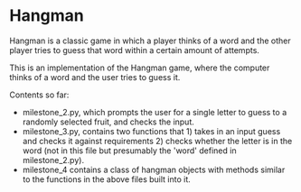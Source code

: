 # Hangman
Hangman is a classic game in which a player thinks of a word and the other player tries to guess that word within a certain amount of attempts.

This is an implementation of the Hangman game, where the computer thinks of a word and the user tries to guess it. 

Contents so far:

- milestone_2.py, which prompts the 
user for a single letter to guess to a randomly selected fruit, and checks 
the input.
- milestone_3.py, contains two functions that 1) takes in an input 
guess and checks it against requirements 2) checks whether the letter is 
in the word (not in this file but presumably the 'word' defined in 
milestone_2.py).
- milestone_4 contains a class of hangman objects with methods similar to 
the functions in the above files built into it.
